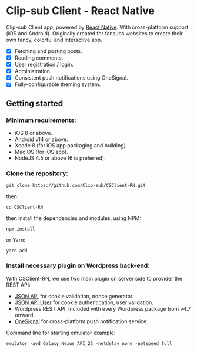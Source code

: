 # Clip-sub Client - React Native

Clip-sub Client app, powered by [React Native](https://facebook.github.io/react-native/). With cross-platform support (iOS and Android). Originally created for fansubs websites to create their own fancy, colorful and interactive app.

- [x] Fetching and posting posts.
- [x] Reading comments.
- [x] User registration / login.
- [x] Administration.
- [x] Consistent push notifications using OneSignal.
- [x] Fully-configurable theming system.

## Getting started

### Minimum requirements:

- iOS 8 or above.
- Android v14 or above.
- Xcode 8 (for iOS app packaging and building).
- Mac OS (for iOS app).
- NodeJS 4.5 or above (6 is preferred).

### Clone the repository:

`git clone https://github.com/Clip-sub/CSClient-RN.git`

then:

`cd CSClient-RN`

then install the dependencies and modules, using NPM:

`npm install`

or Yarn:

`yarn add`

### Install necessary plugin on Wordpress back-end:

With CSClient-RN, we use two main plugin on server side to provider the REST API:

- [JSON API](https://wordpress.org/plugins/json-api/) for cookie validation, nonce generator.
- [JSON API User](https://wordpress.org/plugins/json-api-user/) for cookie authentication, user validation.
- Wordpress REST API: Included with every Wordpress package from v4.7 onward.
- [OneSignal](https://wordpress.org/plugins/onesignal-free-web-push-notifications/) for cross-platform push notification service.

Command line for starting emulator example:

`
emulator -avd Galaxy_Nexus_API_25 -netdelay none -netspeed full
`
